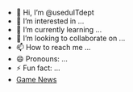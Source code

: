 - 👋 Hi, I’m @useduITdept
- 👀 I’m interested in ...
- 🌱 I’m currently learning ...
- 💞️ I’m looking to collaborate on ...
- 📫 How to reach me ...
- 😄 Pronouns: ...
- ⚡ Fun fact: ...
- [Game News](https://gamehall.org/ddr-vs-hbm-understanding-the-differences/)
<!---
useduITdept/useduITdept is a ✨ special ✨ repository because its `README.md` (this file) appears on your GitHub profile.
You can click the Preview link to take a look at your changes.
--->
